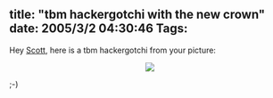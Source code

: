 title: "tbm hackergotchi with the new crown"
date: 2005/3/2 04:30:46
Tags: 
---
<p>
Hey <a href="http://www.ringworld.org/~dieman/debianblog/archives/2005/03/a_new_crown.html">Scott</a>, here is a tbm hackergotchi from your picture:</p>
<p align="center">
<img src="http://damog.puntodeb.net/misc/tbm-crown.png"/></p>
<p>;-)</p>
<br/><br/>
